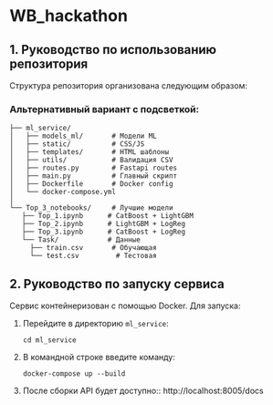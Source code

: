 # WB_hackathon

## 1. Руководство по использованию репозитория

Структура репозитория организована следующим образом:

### Альтернативный вариант с подсветкой:

```
├── ml_service/
│   ├── models_ml/       # Модели ML
│   ├── static/          # CSS/JS
│   ├── templates/       # HTML шаблоны
│   ├── utils/           # Валидация CSV
│   ├── routes.py        # Fastapi routes
│   ├── main.py          # Главный скрипт
│   ├── Dockerfile       # Docker config
│   └── docker-compose.yml
│
└── Top_3_notebooks/     # Лучшие модели
   ├── Top_1.ipynb      # CatBoost + LightGBM
   ├── Top_2.ipynb      # LightGBM + LogReg
   ├── Top_3.ipynb      # CatBoost + LogReg
   └── Task/            # Данные
     ├── train.csv       # Обучающая
     └── test.csv         # Тестовая
```
    
## 2. Руководство по запуску сервиса

Сервис контейнеризован с помощью Docker. Для запуска:

1. Перейдите в директорию `ml_service`:
   ```pwsh
   cd ml_service
2. В командной строке введите команду:
   ```pwsh
   docker-compose up --build
3. После сборки API будет доступно::
   http://localhost:8005/docs
